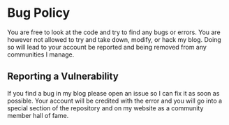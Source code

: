 # Bug Policy

You are free to look at the code and try to find any bugs or errors. You are however not allowed to try and take down, modify, or hack my blog.
Doing so will lead to your account be reported and being removed from any communities I manage.

## Reporting a Vulnerability

If you find a bug in my blog please open an issue so I can fix it as soon as possible. Your account will be credited with the error and you will go
into a special section of the repository and on my website as a community member hall of fame.
